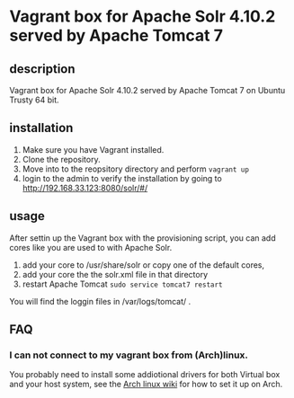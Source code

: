 # Vagrant box for Apache Solr 4.10.2 served by Apache Tomcat 7

## description

Vagrant box for Apache Solr 4.10.2 served by Apache Tomcat 7 on Ubuntu Trusty 64 bit.

## installation

1. Make sure you have Vagrant installed.
2. Clone the repository.
3. Move into to the reopsitory directory and perform `vagrant up`
4. login to the admin to verify the installation by going to http://192.168.33.123:8080/solr/#/

## usage

After settin up the Vagrant box with the provisioning script, you can add cores like you are used to with Apache Solr.

1. add your core to /usr/share/solr or copy one of the default cores,
2. add your core the the solr.xml file in that directory
3. restart Apache Tomcat `sudo service tomcat7 restart`

You will find the loggin files in /var/logs/tomcat/ .

## FAQ

### I can not connect to my vagrant box from (Arch)linux.

You probably need to install some addiotional drivers for both Virtual box and your host system, see the [Arch linux wiki](https://wiki.archlinux.org/index.php/VirtualBox#Load_the_VirtualBox_kernel_modules) for how to set it up on Arch.
